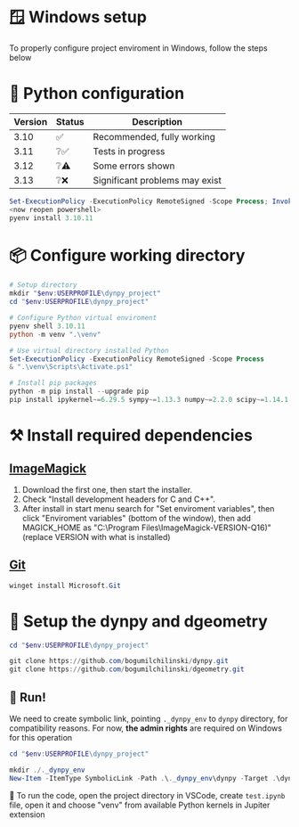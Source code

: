# 🪟 Windows setup

To properly configure project enviroment in Windows, follow the steps below

# 🐍 Python configuration

| Version | Status | Description |
| --- | --- | --- |
| 3.10 | ✅ | Recommended, fully working |
| 3.11 | ❔✅ | Tests in progress |
| 3.12 | ❔⚠️ | Some errors shown |
| 3.13 | ❔❌ | Significant problems may exist |

```powershell
Set-ExecutionPolicy -ExecutionPolicy RemoteSigned -Scope Process; Invoke-Expression "& { $(Invoke-WebRequest -UseBasicParsing -Uri 'https://raw.githubusercontent.com/pyenv-win/pyenv-win/master/pyenv-win/install-pyenv-win.ps1').Content }"
<now reopen powershell>
pyenv install 3.10.11
```

# 📦 Configure working directory

```powershell
# Setup directory
mkdir "$env:USERPROFILE\dynpy_project"
cd "$env:USERPROFILE\dynpy_project"

# Configure Python virtual enviroment
pyenv shell 3.10.11
python -m venv ".\venv"

# Use virtual directory installed Python
Set-ExecutionPolicy -ExecutionPolicy RemoteSigned -Scope Process
& ".\venv\Scripts\Activate.ps1"

# Install pip packages
python -m pip install --upgrade pip
pip install ipykernel~=6.29.5 sympy~=1.13.3 numpy~=2.2.0 scipy~=1.14.1 pylatex~=1.4.2 pandas~=2.2.3 matplotlib~=3.10.0 pint~=0.24.4 wand~=0.6.13 PyGithub~=2.5.0
```

# ⚒️ Install required dependencies

## [ImageMagick](https://imagemagick.org/script/download.php#windows)
1. Download the first one, then start the installer. <br> 
2. Check "Install development headers for C and C++". <br>
3. After install in start menu search for "Set enviroment variables", then click "Enviroment variables" (bottom of the window), then add MAGICK_HOME as "C:\Program Files\ImageMagick-VERSION-Q16)" (replace VERSION with what is installed)

## [Git](https://github.com/Microsoft/Git/releases)
```powershell
winget install Microsoft.Git
```

# 🐳 Setup the dynpy and dgeometry
```powershell
cd "$env:USERPROFILE\dynpy_project"

git clone https://github.com/bogumilchilinski/dynpy.git
git clone https://github.com/bogumilchilinski/dgeometry.git
```

## 🎉 Run!
We need to create symbolic link, pointing `._dynpy_env` to `dynpy` directory, for compatibility reasons. For now, **the admin rights** are required on Windows for this operation
```powershell
cd "$env:USERPROFILE\dynpy_project"

mkdir ./._dynpy_env
New-Item -ItemType SymbolicLink -Path .\._dynpy_env\dynpy -Target .\dynpy
```
👻 To run the code, open the project directory in VSCode, create `test.ipynb` file, open it and choose "venv" from available Python kernels in Jupiter extension